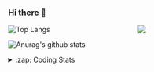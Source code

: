 ### Hi there 👋

<!--
**tao8687/tao8687** is a ✨ _special_ ✨ repository because its `README.md` (this file) appears on your GitHub profile.

Here are some ideas to get you started:

- 🔭 I’m currently working on ...
- 🌱 I’m currently learning ...
- 👯 I’m looking to collaborate on ...
- 🤔 I’m looking for help with ...
- 💬 Ask me about ...
- 📫 How to reach me: ...
- 😄 Pronouns: ...
- ⚡ Fun fact: ...
-->

<img align='right' src="https://media.giphy.com/media/M9gbBd9nbDrOTu1Mqx/giphy.gif" width="240">

  
![Top Langs](https://github-readme-stats.vercel.app/api/top-langs/?username=tao8687&layout=compact&title_color=23238E&text_color=A67D3D)

![Anurag's github stats](https://github-readme-stats.vercel.app/api?username=tao8687&show_icons=true&&text_color=A67D3D&title_color=23238E&show_icons=false&count_private=true&hide=stars)

<details>
  <summary>:zap: Coding Stats</summary>
  <br>
    
<!--START_SECTION:waka-->
![Code Time](http://img.shields.io/badge/Code%20Time-1%2C873%20hrs%2028%20mins-blue)

![Profile Views](http://img.shields.io/badge/Profile%20Views-0-blue)

**🐱 My GitHub Data** 

> 📦 1.5 MB Used in GitHub's Storage 
 > 
> 🏆 45 Contributions in the Year 2025
 > 
> 🚫 Not Opted to Hire
 > 
> 📜 62 Public Repositories 
 > 
> 🔑 24 Private Repositories 
 > 
**I'm an Early 🐤** 

```text
🌞 Morning                1648 commits        ██████████████████████░░░   88.55 % 
🌆 Daytime                90 commits          █░░░░░░░░░░░░░░░░░░░░░░░░   04.84 % 
🌃 Evening                119 commits         ██░░░░░░░░░░░░░░░░░░░░░░░   06.39 % 
🌙 Night                  4 commits           ░░░░░░░░░░░░░░░░░░░░░░░░░   00.21 % 
```
📅 **I'm Most Productive on Wednesday** 

```text
Monday                   267 commits         ████░░░░░░░░░░░░░░░░░░░░░   14.35 % 
Tuesday                  253 commits         ███░░░░░░░░░░░░░░░░░░░░░░   13.59 % 
Wednesday                324 commits         ████░░░░░░░░░░░░░░░░░░░░░   17.41 % 
Thursday                 248 commits         ███░░░░░░░░░░░░░░░░░░░░░░   13.33 % 
Friday                   264 commits         ████░░░░░░░░░░░░░░░░░░░░░   14.19 % 
Saturday                 257 commits         ███░░░░░░░░░░░░░░░░░░░░░░   13.81 % 
Sunday                   248 commits         ███░░░░░░░░░░░░░░░░░░░░░░   13.33 % 
```


📊 **This Week I Spent My Time On** 

```text
🕑︎ Time Zone: Asia/Shanghai

💬 Programming Languages: 
Other                    3 hrs 53 mins       ███████░░░░░░░░░░░░░░░░░░   26.25 % 
Python                   2 hrs 57 mins       █████░░░░░░░░░░░░░░░░░░░░   19.93 % 
C++                      2 hrs 25 mins       ████░░░░░░░░░░░░░░░░░░░░░   16.39 % 
Prolog                   2 hrs               ███░░░░░░░░░░░░░░░░░░░░░░   13.56 % 
JSON                     1 hr 8 mins         ██░░░░░░░░░░░░░░░░░░░░░░░   07.69 % 

🔥 Editors: 
VS Code                  14 hrs 2 mins       ████████████████████████░   94.73 % 
Cursor                   46 mins             █░░░░░░░░░░░░░░░░░░░░░░░░   05.27 % 

🐱‍💻 Projects: 
TM_RobotNavi             3 hrs 7 mins        █████░░░░░░░░░░░░░░░░░░░░   21.05 % 
BossMatchJobHunter       3 hrs 6 mins        █████░░░░░░░░░░░░░░░░░░░░   20.92 % 
src                      2 hrs 41 mins       █████░░░░░░░░░░░░░░░░░░░░   18.18 % 
cartographer_ws          2 hrs 22 mins       ████░░░░░░░░░░░░░░░░░░░░░   16.02 % 
A-LOAM                   1 hr 18 mins        ██░░░░░░░░░░░░░░░░░░░░░░░   08.81 % 

💻 Operating System: 
Linux                    14 hrs 49 mins      █████████████████████████   100.00 % 
```

**I Mostly Code in C++** 

```text
C++                      11 repos            ████████░░░░░░░░░░░░░░░░░   32.35 % 
Python                   9 repos             ███████░░░░░░░░░░░░░░░░░░   26.47 % 
JavaScript               2 repos             █░░░░░░░░░░░░░░░░░░░░░░░░   05.88 % 
Batchfile                1 repo              █░░░░░░░░░░░░░░░░░░░░░░░░   02.94 % 
HTML                     1 repo              █░░░░░░░░░░░░░░░░░░░░░░░░   02.94 % 
```



**Timeline**

![Lines of Code chart](https://raw.githubusercontent.com/tao8687/tao8687/master/assets/bar_graph.png)


 Last Updated on 14/02/2025 01:39:15 UTC
<!--END_SECTION:waka-->
</details>
